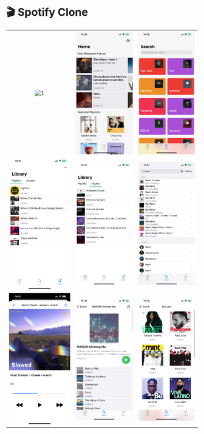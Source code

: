 # 🎬 Spotify Clone

||||
|:--:|:--:|:--:|
|![1](./Screenshots/1.PNG)|![2](./Screenshots/2.PNG)|![3](./Screenshots/3.PNG)|
|![4](./Screenshots/4.PNG)|![5](./Screenshots/5.PNG)|![7](./Screenshots/7.PNG)|
![8](./Screenshots/8.PNG)|![9](./Screenshots/9.PNG)|![10](./Screenshots/10.PNG)|

